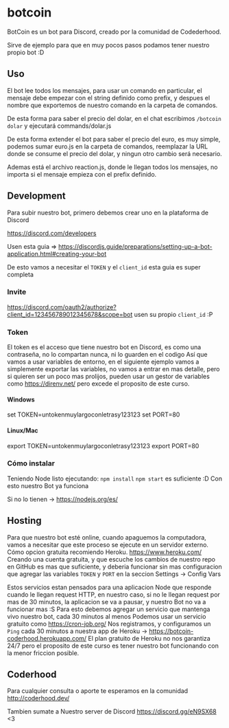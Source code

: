 # botcoin
BotCoin es un bot para Discord, creado por la comunidad de Codederhood.

Sirve de ejemplo para que en muy pocos pasos podamos tener nuestro propio bot :D

## Uso
El bot lee todos los mensajes, para usar un comando en particular, el mensaje debe empezar con el string definido como prefix, y despues el nombre que exportemos de nuestro comando en la carpeta de comandos.

De esta forma para saber el precio del dolar, en el chat escribimos `/botcoin dolar` y ejecutará commands/dolar.js

De esta forma extender el bot para saber el precio del euro, es muy simple, podemos sumar euro.js en la carpeta de comandos, reemplazar la URL donde se consume el precio del dolar, y ningun otro cambio será necesario.

Ademas está el archivo reaction.js, donde le llegan todos los mensajes, no importa si el mensaje empieza con el prefix definido.

## Development

Para subir nuestro bot, primero debemos crear uno en la plataforma de Discord

https://discord.com/developers

Usen esta guia => https://discordjs.guide/preparations/setting-up-a-bot-application.html#creating-your-bot

De esto vamos a necesitar el `TOKEN` y el `client_id` esta guia es super completa

### Invite
https://discord.com/oauth2/authorize?client_id=123456789012345678&scope=bot
usen su propio `client_id` :P

### Token
El token es el acceso que tiene nuestro bot en Discord, es como una contraseña, no lo compartan nunca, ni lo guarden en el codigo
Así que vamos a usar variables de entorno, en el siguiente ejemplo vamos a simplemente exportar las variables, no vamos a entrar en mas detalle, pero si quieren ser un poco mas prolijos, pueden usar un gestor de variables como https://direnv.net/ pero excede el proposito de este curso.

#### Windows
set TOKEN=untokenmuylargoconletrasy123123
set PORT=80

#### Linux/Mac
export TOKEN=untokenmuylargoconletrasy123123
export PORT=80

### Cómo instalar
Teniendo Node listo ejecutando:
`npm install`
`npm start`
es suficiente :D
Con esto nuestro Bot ya funciona

Si no lo tienen -> https://nodejs.org/es/

## Hosting
Para que nuestro bot esté online, cuando apaguemos la computadora, vamos a necesitar que este proceso se ejecute en un servidor externo.
Cómo opcion gratuita recomiendo Heroku.
https://www.heroku.com/
Creando una cuenta gratuita, y que escuche los cambios de nuestro repo en GitHub es mas que suficiente, y deberia funcionar sin mas configuracion que agregar las variables `TOKEN` y `PORT` en la seccion Settings -> Config Vars

Estos servicios estan pensados para una aplicacion Node que responde cuando le llegan request HTTP, en nuestro caso, si no le llegan request por mas de 30 minutos, la aplicacion se va a pausar, y nuestro Bot no va a funcionar mas :S
Para esto debemos agregar un servicio que mantenga vivo nuestro bot, cada 30 minutos al menos
Podemos usar un servicio gratuito como https://cron-job.org/
Nos registramos, y configuramos un `Ping` cada 30 minutos a nuestra app de Heroku -> https://botcoin-coderhood.herokuapp.com/
El plan gratuito de Heroku no nos garantiza 24/7 pero el proposito de este curso es tener nuestro bot funcionando con la menor friccion posible.

## Coderhood
Para cualquier consulta o aporte te esperamos en la comunidad http://coderhood.dev/

Tambien sumate a Nuestro server de Discord https://discord.gg/eN9SX68 <3